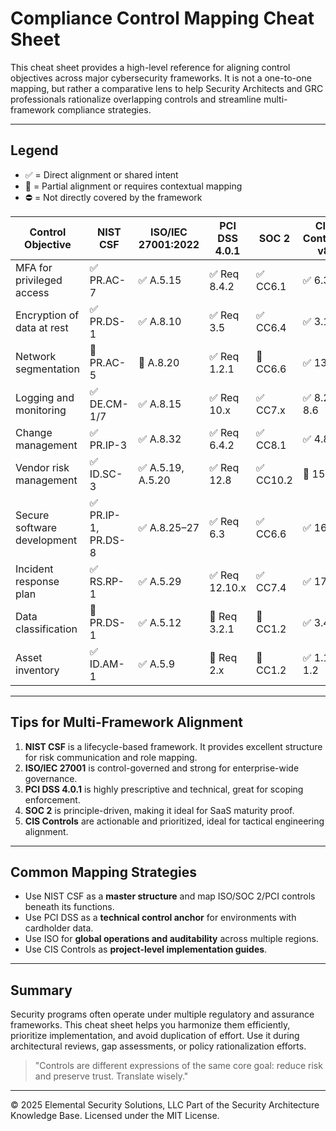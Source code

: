 # Compliance Control Mapping Cheat Sheet

This cheat sheet provides a high-level reference for aligning control objectives across major cybersecurity frameworks. It is not a one-to-one mapping, but rather a comparative lens to help Security Architects and GRC professionals rationalize overlapping controls and streamline multi-framework compliance strategies.

---

## Legend
- ✅ = Direct alignment or shared intent
- 🔄 = Partial alignment or requires contextual mapping
- ⛔ = Not directly covered by the framework

| Control Objective | NIST CSF | ISO/IEC 27001:2022 | PCI DSS 4.0.1 | SOC 2 | CIS Controls v8 |
|-------------------|----------|---------------------|---------------|--------|-----------------|
| MFA for privileged access | ✅ PR.AC-7 | ✅ A.5.15 | ✅ Req 8.4.2 | ✅ CC6.1 | ✅ 6.3 |
| Encryption of data at rest | ✅ PR.DS-1 | ✅ A.8.10 | ✅ Req 3.5 | ✅ CC6.4 | ✅ 3.12 |
| Network segmentation | 🔄 PR.AC-5 | 🔄 A.8.20 | ✅ Req 1.2.1 | 🔄 CC6.6 | ✅ 13.1 |
| Logging and monitoring | ✅ DE.CM-1/7 | ✅ A.8.15 | ✅ Req 10.x | ✅ CC7.x | ✅ 8.2, 8.6 |
| Change management | ✅ PR.IP-3 | ✅ A.8.32 | ✅ Req 6.4.2 | ✅ CC8.1 | ✅ 4.8 |
| Vendor risk management | ✅ ID.SC-3 | ✅ A.5.19, A.5.20 | ✅ Req 12.8 | ✅ CC10.2 | 🔄 15.1 |
| Secure software development | ✅ PR.IP-1, PR.DS-8 | ✅ A.8.25–27 | ✅ Req 6.3 | ✅ CC6.6 | ✅ 16.x |
| Incident response plan | ✅ RS.RP-1 | ✅ A.5.29 | ✅ Req 12.10.x | ✅ CC7.4 | ✅ 17.1 |
| Data classification | 🔄 PR.DS-1 | ✅ A.5.12 | 🔄 Req 3.2.1 | 🔄 CC1.2 | ✅ 3.4 |
| Asset inventory | ✅ ID.AM-1 | ✅ A.5.9 | 🔄 Req 2.x | 🔄 CC1.2 | ✅ 1.1, 1.2 |

---

## Tips for Multi-Framework Alignment
1. **NIST CSF** is a lifecycle-based framework. It provides excellent structure for risk communication and role mapping.
2. **ISO/IEC 27001** is control-governed and strong for enterprise-wide governance.
3. **PCI DSS 4.0.1** is highly prescriptive and technical, great for scoping enforcement.
4. **SOC 2** is principle-driven, making it ideal for SaaS maturity proof.
5. **CIS Controls** are actionable and prioritized, ideal for tactical engineering alignment.

---

## Common Mapping Strategies
- Use NIST CSF as a **master structure** and map ISO/SOC 2/PCI controls beneath its functions.
- Use PCI DSS as a **technical control anchor** for environments with cardholder data.
- Use ISO for **global operations and auditability** across multiple regions.
- Use CIS Controls as **project-level implementation guides**.

---

## Summary
Security programs often operate under multiple regulatory and assurance frameworks. This cheat sheet helps you harmonize them efficiently, prioritize implementation, and avoid duplication of effort. Use it during architectural reviews, gap assessments, or policy rationalization efforts.

> "Controls are different expressions of the same core goal: reduce risk and preserve trust. Translate wisely."



---
© 2025 Elemental Security Solutions, LLC
Part of the Security Architecture Knowledge Base.
Licensed under the MIT License.
